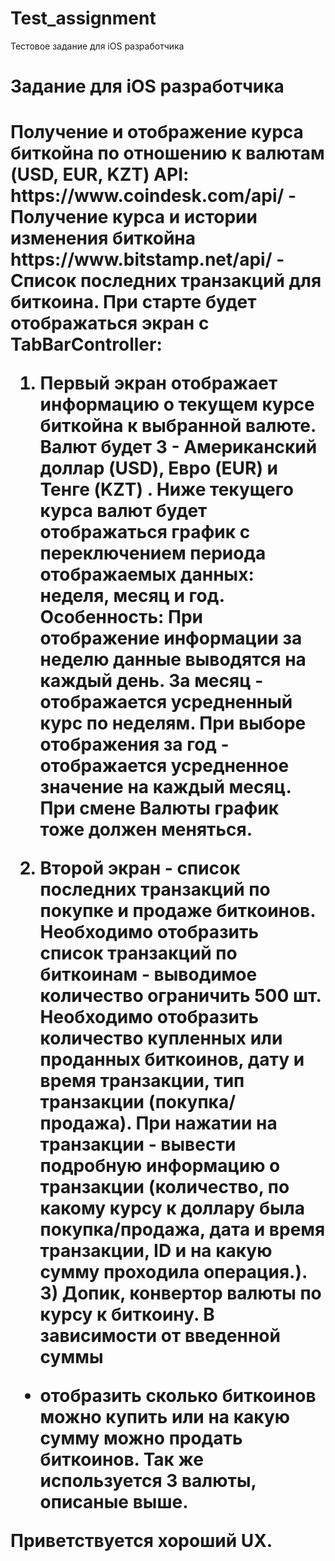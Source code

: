 # Test_assignment
Тестовое задание для iOS разработчика 
<h1>Задание для iOS разработчика<h1>
Получение и отображение курса биткойна по отношению к валютам (USD, EUR, KZT)
API: https://www.coindesk.com/api/ - Получение курса и истории изменения биткойна
https://www.bitstamp.net/api/ - Список последних транзакций для биткоина. При старте будет отображаться экран с TabBarController:

1) Первый экран отображает информацию о текущем курсе биткойна к выбранной
валюте. Валют будет 3 - Американский доллар (USD), Евро (EUR) и Тенге (KZT) . Ниже текущего курса валют будет отображаться график с переключением периода
отображаемых данных: неделя, месяц и год. Особенность: При отображение информации за неделю данные выводятся на
каждый день. За месяц - отображается усредненный курс по неделям. При выборе
отображения за год - отображается усредненное значение на каждый месяц. При смене Валюты график тоже должен меняться. 

2) Второй экран - список последних транзакций по покупке и продаже биткоинов. Необходимо отобразить список транзакций по биткоинам - выводимое количество
ограничить 500 шт. Необходимо отобразить количество купленных или проданных
биткоинов, дату и время транзакции, тип транзакции (покупка/продажа). При нажатии на транзакции - вывести подробную информацию о транзакции
(количество, по какому курсу к доллару была покупка/продажа, дата и время
транзакции, ID и на какую сумму проходила операция.). 3) Допик, конвертор валюты по курсу к биткоину. В зависимости от введенной суммы
- отобразить сколько биткоинов можно купить или на какую сумму можно продать
биткоинов. Так же используется 3 валюты, описаные выше.

Приветствуется хороший UX.
